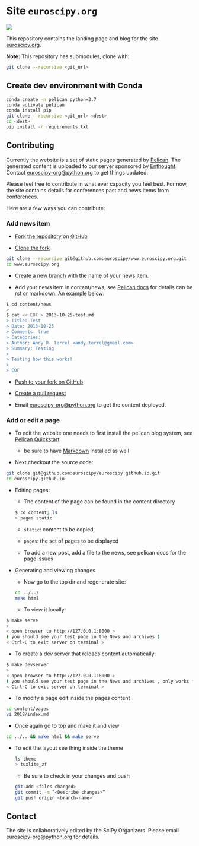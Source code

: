 # Site `euroscipy.org`

[![](https://github.com/euroscipy/euroscipy.github.io/workflows/Publish%20Github%20Pages/badge.svg)](https://github.com/euroscipy/euroscipy.github.io/actions?query=workflow%3A%22Publish+Github+Pages%22)

This repository contains the landing page and blog for the site
[euroscipy.org](euroscipy.org).

**Note:** This repository has submodules, clone with:

```bash
git clone --recursive <git_url>
```

## Create dev environment with Conda

```bash
conda create -n pelican python=3.7
conda activate pelican
conda install pip
git clone --recursive <git_url> <dest>
cd <dest>
pip install -r requirements.txt
```

## Contributing

Currently the website is a set of static pages generated by
[Pelican](http://getpelican.org). The generated content is uploaded
to our server sponsored by [Enthought](http://enthought.com). Contact
[euroscipy-org@python.org](mailto:euroscipy-org@python.org) to
get things updated.

Please feel free to contribute in what ever capacity you feel best.
For now, the site contains details for conferences past and news items
from conferences.

Here are a few ways you can contribute:

### Add news item

* [Fork the repository](https://help.github.com/articles/fork-a-repo) on
  [GitHub](https://github.com/euroscipy/www.euroscipy.org)

* [Clone the fork](https://help.github.com/articles/fork-a-repo#step-2-clone-your-fork)

```bash
git clone --recursive git@github.com:euroscipy/www.euroscipy.org.git
cd www.euroscipy.org
```

* [Create a new branch](https://help.github.com/articles/fork-a-repo#create-branches) with the name of your news item.

* Add your news item in content/news, see
  [Pelican docs](http://docs.getpelican.com/en/stable/content.html#writing-content)
  for details can be rst or markdown. An example below:

```bash
$ cd content/news
>
$ cat << EOF > 2013-10-25-test.md
> Title: Test
> Date: 2013-10-25
> Comments: true
> Categories:
> Author: Andy R. Terrel <andy.terrel@gmail.com>
> Summary: Testing
>
> Testing how this works!
>
> EOF
```

* [Push to your fork on GitHub](https://help.github.com/articles/fork-a-repo#push-commits)

* [Create a pull request](https://help.github.com/articles/using-pull-requests)

* Email [euroscipy-org@python.org](mailto:euroscipy-org@python.org) to get the content deployed.

### Add or edit a page

* To edit the website one needs to first install the pelican blog system, see
  [Pelican Quickstart](http://docs.getpelican.com/en/stable/quickstart.html)
  * be sure to have [Markdown](http://pythonhosted.org/Markdown/index.html) installed as well

* Next checkout the source code:

```bash
git clone git@github.com:euroscipy/euroscipy.github.io.git
cd euroscipy.github.io
```

* Editing pages:

  * The content of the page can be found in the content directory

  ```bash
  $ cd content; ls
  > pages static
  ```

  * `static`: content to be copied,
  * `pages`: the set of pages to be displayed

  * To add a new post, add a file to the news, see pelican docs for the page issues

* Generating and viewing changes
  * Now go to the top dir and regenerate site:

  ```bash
  cd ../../
  make html
  ```

  * To view it locally:

```bash
$ make serve
>
< open browser to http://127.0.0.1:8000 >
( you should see your test page in the News and archives )
< Ctrl-C to exit server on terminal >
```

* To create a dev server that reloads content automatically:

```bash
$ make devserver
>
< open browser to http://127.0.0.1:8000 >
( you should see your test page in the News and archives , only works for python <= 3.7)
< Ctrl-C to exit server on terminal >
```

* To modify a page edit inside the pages content

```bash
cd content/pages
vi 2018/index.md
```

* Once again go to top and make it and view

```bash
cd ../.. && make html && make serve
```

* To edit the layout see thing inside the theme

  ```bash
  ls theme
  > tuxlite_zf
  ```

  * Be sure to check in your changes and push

  ```bash
  git add <files changed>
  git commit -m “<Describe changes>”
  git push origin <branch-name>
  ```

## Contact

The site is collaboratively edited by the SciPy Organizers.  Please
email euroscipy-org@python.org for details.
